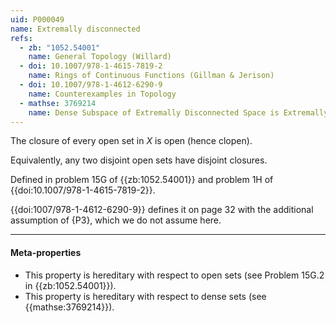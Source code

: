 ```yaml
---
uid: P000049
name: Extremally disconnected
refs:
  - zb: "1052.54001"
    name: General Topology (Willard)
  - doi: 10.1007/978-1-4615-7819-2
    name: Rings of Continuous Functions (Gillman & Jerison)
  - doi: 10.1007/978-1-4612-6290-9
    name: Counterexamples in Topology
  - mathse: 3769214
    name: Dense Subspace of Extremally Disconnected Space is Extremally Disconnected
---
```


The closure of every open set in $X$ is open (hence clopen).

Equivalently, any two disjoint open sets have disjoint closures.

Defined in problem 15G of {{zb:1052.54001}} and problem 1H of {{doi:10.1007/978-1-4615-7819-2}}.

{{doi:1007/978-1-4612-6290-9}} defines it on page 32 with the additional assumption of {P3}, which we do not assume here.

----
#### Meta-properties

- This property is hereditary with respect to open sets (see Problem 15G.2 in {{zb:1052.54001}}).
- This property is hereditary with respect to dense sets (see {{mathse:3769214}}).

